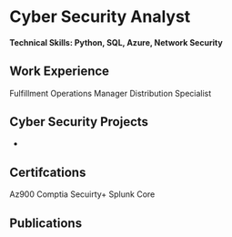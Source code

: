 
# Cyber Security Analyst 

#### Technical Skills: Python, SQL, Azure, Network Security 

## Work Experience
Fulfillment Operations Manager 
Distribution Specialist 


##  Cyber Security Projects
-

## Certifcations  
Az900 
Comptia Secuirty+ 
Splunk Core 


## Publications



